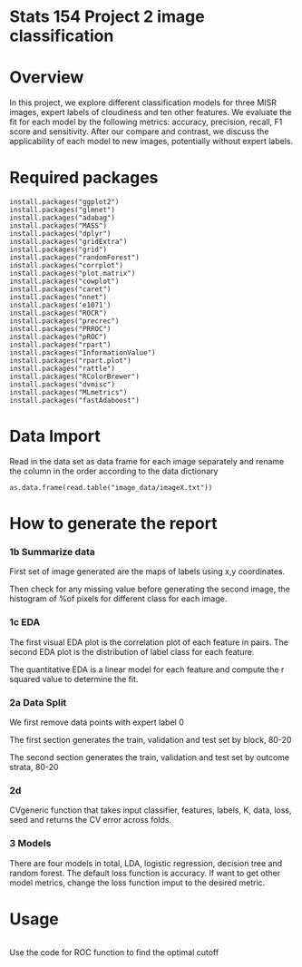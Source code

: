 # Stats 154 Project 2 image classification 
Overview
========
In this project, we explore different classification models for three MISR images, expert labels of cloudiness and ten other features. We evaluate the fit for each model by the following metrics: accuracy, precision, recall, F1 score and sensitivity. After our compare and contrast, we discuss the applicability of each model to new images, potentially without expert labels.
  
Required packages
=================
```
install.packages("ggplot2")
install.packages("glmnet")
install.packages("adabag")
install.packages("MASS")
install.packages("dplyr")
install.packages("gridExtra")
install.packages("grid")
install.packages("randomForest")
install.packages("corrplot")
install.packages("plot.matrix")
install.packages("cowplot")
install.packages("caret")
install.packages("nnet")
install.packages('e1071')
install.packages("ROCR")
install.packages("precrec")
install.packages("PRROC")
install.packages("pROC")
install.packages("rpart")
install.packages("InformationValue")
install.packages("rpart.plot")
install.packages("rattle")
install.packages("RColorBrewer")
install.packages("dvmisc")
install.packages("MLmetrics")
install.packages("fastAdaboost")
```
Data Import
===========

Read in the data set as data frame for each image separately and rename the column in the order according to the data dictionary 
```
as.data.frame(read.table("image_data/imageX.txt"))
```

How to generate the report
==========================
### 1b Summarize data
First set of image generated are the maps of labels using x,y coordinates. 

Then check for any missing value before generating the second image, the histogram of %of pixels for different class for each image.  

### 1c EDA
The first visual EDA plot is the correlation plot of each feature in pairs. The second EDA plot is the distribution of label class for each feature. 

The quantitative EDA is a linear model for each feature and compute the r squared value to determine the fit.

### 2a Data Split
We first remove data points with expert label 0 

The first section generates the train, validation and test set by block, 80-20

The second section generates the train, validation and test set by outcome strata, 80-20

### 2d
CVgeneric function that takes input classifier, features, labels, K, data, loss, seed and returns the CV error across folds. 

### 3 Models
There are four models in total, LDA, logistic regression, decision tree and random forest. The default loss function is accuracy. If want to get other model metrics, change the loss function imput to the desired metric. 

Usage
=====
```

```

Use the code for ROC function to find the optimal cutoff









